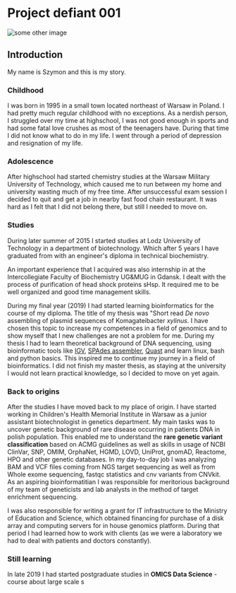 # Project defiant 001

![some other image](https://raw.github.com/PROJECT-DEFIANT/Project-defiant/blob/7300e7bce1da59afe2379f47330825a42d8a3c3a/images/bioinfo.jpg)

## Introduction

My name is Szymon and this is my story.

### Childhood

I was born in 1995 in a small town located northeast of Warsaw in Poland. I had pretty much regular childhood with no exceptions. As a nerdish person, I struggled over
my time at highschool, I was not good enough in sports and had some fatal love crushes as most of the teenagers have. During that time I did not know what to do in my life. I went through a period of depression and resignation of my life.

### Adolescence

After highschool had started chemistry studies at the Warsaw Military University of Technology, which caused me to run between my home and university wasting much of my free time. After unsuccessful exam session I decided to quit and get a job in nearby fast food chain restaurant. It was hard as I felt that I did not belong there, but still I needed to move on.

### Studies

During later summer of 2015 I started studies at Lodz University of Technology in a department of biotechnology. Which after 5 years I have graduated from with an engineer's diploma in technical biochemistry.

An important experience that I acquired was also internship in at the Intercollegiate Faculty of Biochemistry UG&MUG in Gdansk. I dealt with the process of purification of head shock proteins sHsp. It required me to be well organized and good time management skills.

During my final year (2019) I had started learning bioinformatics for the course of my diploma. The title of my thesis was "Short read _De novo_ assembling of plasmid sequences of Komagateibacter _xylinus_. I have chosen this topic to increase my competences in a field of genomics and to show myself that I new challenges are not a problem for me. During my thesis I had to learn theoretical background of DNA sequencing, using bioinformatic tools like [IGV](https://software.broadinstitute.org/software/igv/), [SPAdes assembler](https://cab.spbu.ru/software/spades/), [Quast](https://quast.sourceforge.net/index.html) and learn linux, bash and python basics. This inspired me to continue my journey in a field of bioinformatics. I did not finish my master thesis, as staying at the university I would not learn practical knowledge, so I decided to move on yet again.

### Back to origins

After the studies I have moved back to my place of origin. I have started working in Children's Health Memorial Institute in Warsaw as a junior assistant biotechnologist in genetics department. My main tasks was to uncover genetic background of rare disease occurring in patients DNA in polish population. This enabled me to understand the **rare genetic variant classification** based on ACMG guidelines as well as skills in usage of NCBI ClinVar, SNP, OMIM, OrphaNet, HGMD, LOVD, UniProt, gnomAD, Reactome, HPO and other genetic databases. In my day-to-day job I was analyzing BAM and VCF files coming from NGS target sequencing as well as from Whole exome sequencing, fastqc statistics and cnv variants from CNVkit. As an aspiring bioinformatitian I was responsible for meritorious background of my team of geneticists and lab analysts in the method of target enrichment sequencing.

I was also responsible for writing a grant for IT infrastructure to the Ministry of Education and Science, which obtained financing for purchase of a disk array and computing servers for in house genomics platform. During that period I had learned how to work with clients (as we were a laboratory we had to deal with patients and doctors constantly).

### Still learning

In late 2019 I had started postgraduate studies in **OMICS Data Science** - course about large scale s
